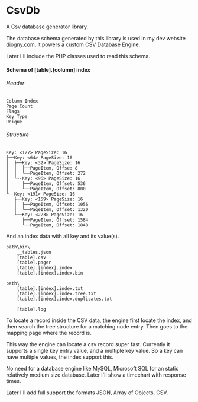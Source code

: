﻿# CsvDb
A Csv database generator library.


The database schema generated by this library is used in my dev website <a href="http://diogny.com/" target="_blank" title="My PHP website">diogny.com</a>, it powers a custom CSV Database Engine. 

Later I'll include the PHP classes used to read this schema.

#### Schema of [table].[column] index

###### Header

	Column Index
	Page Count
	Flags
	Key Type
	Unique

###### Structure

    Key: <127> PageSize: 16
	├──Key: <64> PageSize: 16
	│  ├──Key: <32> PageSize: 16
	│  │  ├──PageItem, Offse: 8
	│  │  └──PageItem, Offset: 272
	│  └--Key: <96> PageSize: 16
	│     ├──PageItem, Offset: 536
	│     └──PageItem, Offset: 800
	└--Key: <191> PageSize: 16
	   ├──Key: <159> PageSize: 16
	   │  ├──PageItem, Offset: 1056
	   │  └──PageItem, Offset: 1320
	   └──Key: <223> PageSize: 16
		  ├──PageItem, Offset: 1584
		  └──PageItem, Offset: 1848

And an index data with all key and its value(s).

	path\bin\
		__tables.json
		[table].csv
		[table].pager
		[table].[index].index
		[table].[index].index.bin
		
	path\
		[table].[index].index.txt
		[table].[index].index.tree.txt
		[table].[index].index.duplicates.txt
		
		[table].log

To locate a record inside the CSV data, the engine first locate the index, and then search the tree structure for a matching node entry. Then goes to the mapping page where the record is.

This way the engine can locate a csv record super fast. Currently it supports a single key entry value, and a multiple key value. So a key can have multiple values, the index support this.

No need for a database engine like MySQL, Microsoft SQL for an static relatively medium size database. Later I'll show a timechart with response times.

Later I'll add full support the formats JSON, Array of Objects, CSV.
